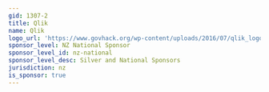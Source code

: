 ```yaml
---
gid: 1307-2
title: Qlik
name: Qlik
logo_url: 'https://www.govhack.org/wp-content/uploads/2016/07/qlik_logo_vertical-11.png'
sponsor_level: NZ National Sponsor
sponsor_level_id: nz-national
sponsor_level_desc: Silver and National Sponsors
jurisdiction: nz
is_sponsor: true
---
```

